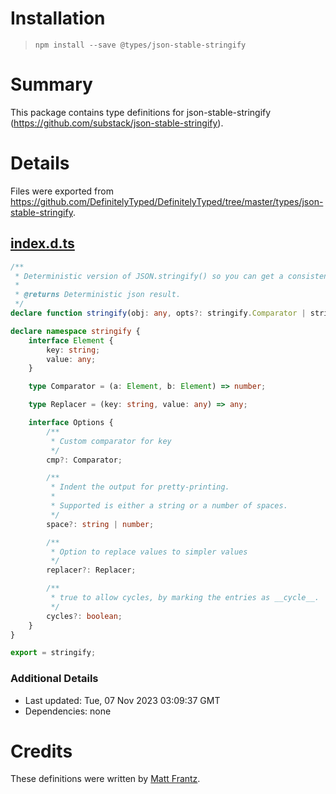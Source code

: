 # Installation
> `npm install --save @types/json-stable-stringify`

# Summary
This package contains type definitions for json-stable-stringify (https://github.com/substack/json-stable-stringify).

# Details
Files were exported from https://github.com/DefinitelyTyped/DefinitelyTyped/tree/master/types/json-stable-stringify.
## [index.d.ts](https://github.com/DefinitelyTyped/DefinitelyTyped/tree/master/types/json-stable-stringify/index.d.ts)
````ts
/**
 * Deterministic version of JSON.stringify() so you can get a consistent hash from stringified results.
 *
 * @returns Deterministic json result.
 */
declare function stringify(obj: any, opts?: stringify.Comparator | stringify.Options): string;

declare namespace stringify {
    interface Element {
        key: string;
        value: any;
    }

    type Comparator = (a: Element, b: Element) => number;

    type Replacer = (key: string, value: any) => any;

    interface Options {
        /**
         * Custom comparator for key
         */
        cmp?: Comparator;

        /**
         * Indent the output for pretty-printing.
         *
         * Supported is either a string or a number of spaces.
         */
        space?: string | number;

        /**
         * Option to replace values to simpler values
         */
        replacer?: Replacer;

        /**
         * true to allow cycles, by marking the entries as __cycle__.
         */
        cycles?: boolean;
    }
}

export = stringify;

````

### Additional Details
 * Last updated: Tue, 07 Nov 2023 03:09:37 GMT
 * Dependencies: none

# Credits
These definitions were written by [Matt Frantz](https://github.com/mhfrantz).
